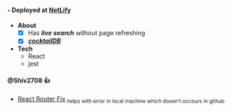 
#### - Deployed at [**NetLify**](https://cocktails-search-react-app.netlify.app/cocktail/13501)

- **About**
    * [x] Has ***live search*** without page refreshing
    * [x] [***cocktailDB***](https://www.thecocktaildb.com/api.php/)
- **Tech**
    * React
    * jest
    
#### @Shiv2708 :+1:

- [React Router Fix](https://dev.to/dance2die/page-not-found-on-netlify-with-react-router-58mc)
    <sub> helps with error in local machine which dosen't occours in github </sub>


